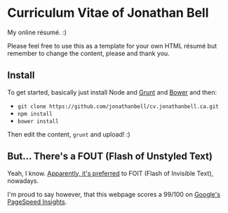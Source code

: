 # Curriculum Vitae of Jonathan Bell

My online résumé. :)

Please feel free to use this as a template for your own HTML résumé but remember to change the content, please and thank you.

## Install

To get started, basically just install Node and [Grunt](http://gruntjs.com/getting-started) and [Bower](http://bower.io/) and then:

* ```git clone https://github.com/jonathanbell/cv.jonathanbell.ca.git```
* ```npm install```
* ```bower install```

Then edit the content, ```grunt``` and upload! :)

## But... There's a FOUT (Flash of Unstyled Text)

Yeah, I know. [Apparently, it's preferred](https://css-tricks.com/loading-web-fonts-with-the-web-font-loader/#article-header-id-5) to FOIT (Flash of Invisible Text), nowadays.

I'm proud to say however, that this webpage scores a 99/100 on [Google's PageSpeed Insights](https://developers.google.com/speed/pagespeed/insights/?url=http%3A%2F%2Fjonathanbell.github.io%2F&tab=desktop).
